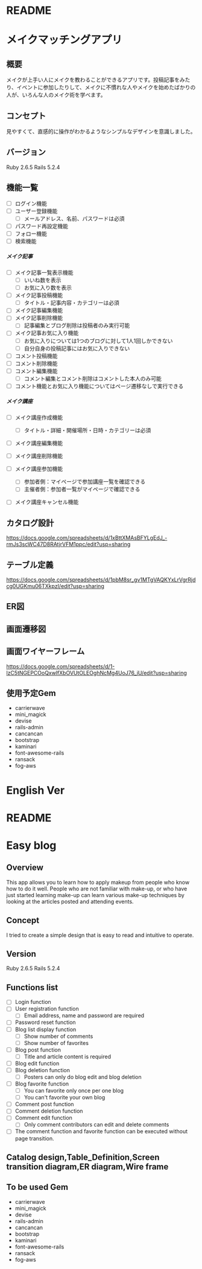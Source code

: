 # README

# メイクマッチングアプリ

## 概要
メイクが上手い人にメイクを教わることができるアプリです。投稿記事をみたり、イベントに参加したりして、メイクに不慣れな人やメイクを始めたばかりの人が、いろんな人のメイク術を学べます。

## コンセプト
見やすくて、直感的に操作がわかるようなシンプルなデザインを意識しました。

## バージョン
Ruby 2.6.5
Rails 5.2.4

## 機能一覧
- [ ] ログイン機能
- [ ] ユーザー登録機能
  - [ ] メールアドレス、名前、パスワードは必須
- [ ] パスワード再設定機能
- [ ] フォロー機能
- [ ] 検索機能

##### メイク記事
- [ ] メイク記事一覧表示機能
  - [ ] いいね数を表示
  - [ ] お気に入り数を表示
- [ ] メイク記事投稿機能
  - [ ] タイトル・記事内容・カテゴリーは必須
- [ ] メイク記事編集機能
- [ ] メイク記事削除機能
  - [ ] 記事編集とブログ削除は投稿者のみ実行可能
- [ ] メイク記事お気に入り機能
  - [ ] お気に入りについては1つのブログに対して1人1回しかできない
  - [ ] 自分自身の投稿記事にはお気に入りできない
- [ ] コメント投稿機能
- [ ] コメント削除機能
- [ ] コメント編集機能
  - [ ] コメント編集とコメント削除はコメントした本人のみ可能
- [ ] コメント機能とお気に入り機能についてはページ遷移なしで実行できる

##### メイク講座
- [ ] メイク講座作成機能
  - [ ] タイトル・詳細・開催場所・日時・カテゴリーは必須
- [ ] メイク講座編集機能
- [ ] メイク講座削除機能
- [ ] メイク講座参加機能
  - [ ] 参加者側：マイページで参加講座一覧を確認できる
  - [ ] 主催者側：参加者一覧がマイページで確認できる
- [ ] メイク講座キャンセル機能


## カタログ設計
https://docs.google.com/spreadsheets/d/1xBttXMAsBFYLgEdJ_-rmJs3scWC47D8RAtjrVFM1ppc/edit?usp=sharing

## テーブル定義
https://docs.google.com/spreadsheets/d/1pbM8sr_gv1MTgVAQKYxLrVgrRjdcg0UGKmu06TXkpzI/edit?usp=sharing

## ER図


## 画面遷移図


## 画面ワイヤーフレーム
https://docs.google.com/spreadsheets/d/1-lzC5tNGEPCOoQxwlfXbOVUtOLEOghNcMg4UoJ76_iU/edit?usp=sharing


## 使用予定Gem
* carrierwave
* mini_magick
* devise
* rails-admin
* cancancan
* bootstrap
* kaminari
* font-awesome-rails
* ransack
* fog-aws



# English Ver

# README

# Easy blog

## Overview
This app allows you to learn how to apply makeup from people who know how to do it well. People who are not familiar with make-up, or who have just started learning make-up can learn various make-up techniques by looking at the articles posted and attending events.

## Concept
I tried to create a simple design that is easy to read and intuitive to operate.

## Version
Ruby 2.6.5
Rails 5.2.4

## Functions list
- [ ] Login function
- [ ] User registration function
  - [ ] Email address, name and password are required
- [ ] Password reset function
- [ ] Blog list display function
  - [ ] Show number of comments
  - [ ] Show number of favorites
- [ ] Blog post function
  - [ ] Title and article content is required
- [ ] Blog edit function
- [ ] Blog deletion function
  - [ ] Posters can only do blog edit and blog deletion
- [ ] Blog favorite function
  - [ ] You can favorite only once per one blog
  - [ ] You can't favorite your own blog
- [ ] Comment post function
- [ ] Comment deletion function
- [ ] Comment edit function
  - [ ] Only comment contributors can edit and delete comments
- [ ] The comment function and favorite function can be executed without page transition.

## Catalog design,Table_Definition,Screen transition diagram,ER diagram,Wire frame


## To be used Gem
* carrierwave
* mini_magick
* devise
* rails-admin
* cancancan
* bootstrap
* kaminari
* font-awesome-rails
* ransack
* fog-aws
